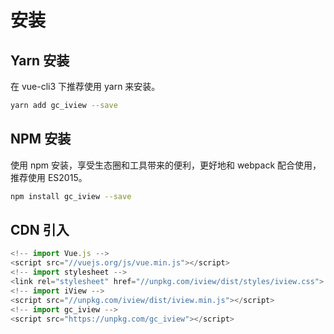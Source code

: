 # 安装

## Yarn 安装

在 vue-cli3 下推荐使用 yarn 来安装。

```bash
yarn add gc_iview --save
```

## NPM 安装

使用 npm 安装，享受生态圈和工具带来的便利，更好地和 webpack 配合使用，推荐使用 ES2015。

```bash
npm install gc_iview --save
```

## CDN 引入

```javascript
<!-- import Vue.js -->
<script src="//vuejs.org/js/vue.min.js"></script>
<!-- import stylesheet -->
<link rel="stylesheet" href="//unpkg.com/iview/dist/styles/iview.css">
<!-- import iView -->
<script src="//unpkg.com/iview/dist/iview.min.js"></script>
<!-- import gc_iview -->
<script src="https://unpkg.com/gc_iview"></script>
```
